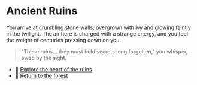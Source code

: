 # Ancient Ruins

You arrive at crumbling stone walls, overgrown with ivy and glowing faintly in the twilight. The air here is charged with a strange energy, and you feel the weight of centuries pressing down on you.  

> "These ruins… they must hold secrets long forgotten," you whisper, awed by the sight.

- 🎯 [Explore the heart of the ruins](./end-1.md)  
- 🌲 [Return to the forest](./forest.md)
